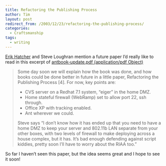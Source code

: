 ```yaml
---
title: Refactoring the Publishing Process
author: Tim
layout: post
redirect_from: /2003/12/23/refactoring-the-publishing-process/
categories:
  - Craftsmanship
tags:
  - writing
---
```

[Erik Hatcher][1] and Steve Loughran mention a future paper I&#8217;d really like to read in this excerpt of [antbook-update.pdf (application/pdf Object)][2]

> Some day soon we will explain how the book was done, and how books could be
> done better in future in a little paper, Refactoring the Publishing Process [4].
> For now, key points are:
>
>   * CVS server on a Redhat 7.1 system, “eiger” in the home DMZ.
>   * Home stateful firewall (WebRamp) set to allow port 22, ssh through.
>   * Office XP with tracking enabled.
>   * Ant wherever we could.
>
> Steve says “I don’t know how it has ended up that you need to have a home
> DMZ to keep your server and 802.11b LAN separate from your other boxes,
> with two levels of firewall to make deploying across a house complex, but it has.
> It’s bad enough defending against script kiddies, pretty soon I’ll have to worry
> about the RIAA too.”

So far I haven&#8217;t seen this paper, but the idea seems great and I hope to see it soon!

 [1]: http://www.blogscene.org/erik/
 [2]: http://www.manning.com/hatcher/antbook-update.pdf "antbook-update.pdf (application/pdf Object)"
